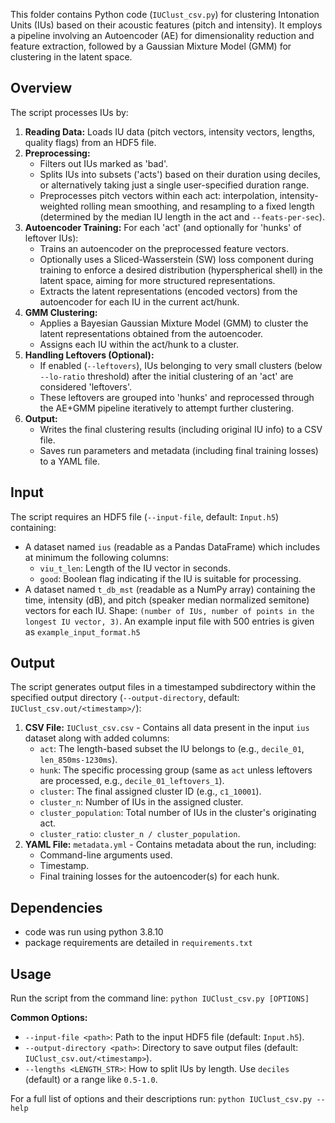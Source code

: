This folder contains Python code (`IUClust_csv.py`) for clustering Intonation Units (IUs) based on their acoustic features (pitch and intensity). It employs a pipeline involving an Autoencoder (AE) for dimensionality reduction and feature extraction, followed by a Gaussian Mixture Model (GMM) for clustering in the latent space.

## Overview

The script processes IUs by:

1.  **Reading Data:** Loads IU data (pitch vectors, intensity vectors, lengths, quality flags) from an HDF5 file.
2.  **Preprocessing:**
    *   Filters out IUs marked as 'bad'.
    *   Splits IUs into subsets ('acts') based on their duration using deciles, or alternatively taking just a single user-specified duration range.
    *   Preprocesses pitch vectors within each act: interpolation, intensity-weighted rolling mean smoothing, and resampling to a fixed length (determined by the median IU length in the act and `--feats-per-sec`).
3.  **Autoencoder Training:** For each 'act' (and optionally for 'hunks' of leftover IUs):
    *   Trains an autoencoder on the preprocessed feature vectors.
    *   Optionally uses a Sliced-Wasserstein (SW) loss component during training to enforce a desired distribution (hyperspherical shell) in the latent space, aiming for more structured representations.
    *   Extracts the latent representations (encoded vectors) from the autoencoder for each IU in the current act/hunk.
4.  **GMM Clustering:**
    *   Applies a Bayesian Gaussian Mixture Model (GMM) to cluster the latent representations obtained from the autoencoder.
    *   Assigns each IU within the act/hunk to a cluster.
5.  **Handling Leftovers (Optional):**
    *   If enabled (`--leftovers`), IUs belonging to very small clusters (below `--lo-ratio` threshold) after the initial clustering of an 'act' are considered 'leftovers'.
    *   These leftovers are grouped into 'hunks' and reprocessed through the AE+GMM pipeline iteratively to attempt further clustering.
6.  **Output:**
    *   Writes the final clustering results (including original IU info) to a CSV file.
    *   Saves run parameters and metadata (including final training losses) to a YAML file.

## Input

The script requires an HDF5 file (`--input-file`, default: `Input.h5`) containing:

*   A dataset named `ius` (readable as a Pandas DataFrame) which includes at minimum the following columns:
    *   `viu_t_len`: Length of the IU vector in seconds.
    *   `good`: Boolean flag indicating if the IU is suitable for processing.
*   A dataset named `t_db_mst` (readable as a NumPy array) containing the time, intensity (dB), and pitch (speaker median normalized semitone) vectors for each IU. Shape: `(number of IUs, number of points in the longest IU vector, 3)`.
An example input file with 500 entries is given as `example_input_format.h5`

## Output

The script generates output files in a timestamped subdirectory within the specified output directory (`--output-directory`, default: `IUClust_csv.out/<timestamp>/`):

1.  **CSV File:** `IUClust_csv.csv` - Contains all data present in the input `ius` dataset along with added columns:
    *   `act`: The length-based subset the IU belongs to (e.g., `decile_01`, `len_850ms-1230ms`).
    *   `hunk`: The specific processing group (same as `act` unless leftovers are processed, e.g., `decile_01_leftovers_1`).
    *   `cluster`: The final assigned cluster ID (e.g., `c1_10001`).
    *   `cluster_n`: Number of IUs in the assigned cluster.
    *   `cluster_population`: Total number of IUs in the cluster's originating act.
    *   `cluster_ratio`: `cluster_n / cluster_population`.
2.  **YAML File:** `metadata.yml` - Contains metadata about the run, including:
    *   Command-line arguments used.
    *   Timestamp.
    *   Final training losses for the autoencoder(s) for each hunk.

## Dependencies

*   code was run using python 3.8.10
*   package requirements are detailed in `requirements.txt`

## Usage

Run the script from the command line:
`python IUClust_csv.py [OPTIONS]`   

**Common Options:**

*   `--input-file <path>`: Path to the input HDF5 file (default: `Input.h5`).
*   `--output-directory <path>`: Directory to save output files (default: `IUClust_csv.out/<timestamp>`).
*   `--lengths <LENGTH_STR>`: How to split IUs by length. Use `deciles` (default) or a range like `0.5-1.0`.

For a full list of options and their descriptions run:
`python IUClust_csv.py --help`
